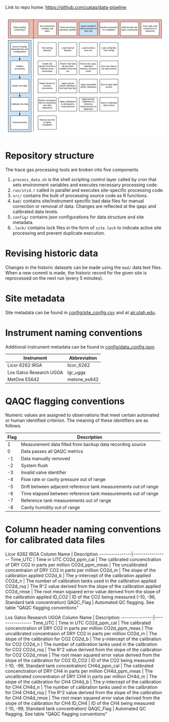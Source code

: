 Link to repo home: https://github.com/uataq/data-pipeline

![](assets/workflow.png)

# Repository structure
The trace gas processing tools are broken into five components  
1. `process_data.sh` is the shell scripting control layer called by cron that sets environment variables and executes necessary processing code.  
1. `run/stid.r` called in parallel and executes site-specific processing code.
1. `src/` contains the bulk of processing source code as R functions.  
1. `bad/` contains site/instrument specific bad data files for manual correction or removal of data. Changes are reflected at the qaqc and calibrated data levels.  
1. `config/` contains json configurations for data structure and site metadata.  
1. `.lock/` contains lock files in the form of `site.lock` to indicate active site processing and prevent duplicate execution.  


# Revising historic data
Changes in the historic datasets can be made using the `bad/` data text files. When a new commit is made, the historic record for the given site is reprocessed on the next run (every 5 minutes).


# Site metadata
Site metadata can be found in [config/site_config.csv](config/site_config.csv) and at [air.utah.edu](http://air.utah.edu).  


# Instrument naming conventions
Additional instrument metadata can be found in [config/data_config.json](config/data_config.json).  

Instrument                   | Abbreviation
-----------------------------|----------------------------------
Licor 6262 IRGA              | licor_6262
Los Gatos Research UGGA      | lgr_ugga
MetOne ES642                 | metone_es642


# QAQC flagging conventions
Numeric values are assigned to observations that meet certain automated or human identified criterion. The meaning of these identifiers are as follows.

Flag  | Description
------|-----------------
1     | Measurement data filled from backup data recording source
0     | Data passes all QAQC metrics
-1    | Data manually removed
-2    | System flush
-3    | Invalid valve identifier
-4    | Flow rate or cavity pressure out of range
-5    | Drift between adjacent reference tank measurements out of range
-6    | Time elapsed between reference tank measurements out of range
-7    | Reference tank measurements out of range
-8    | Cavity humidity out of range


# Column header naming conventions for calibrated data files
Licor 6262 IRGA
Column Name     | Description
----------------|-----------------
Time_UTC        | Time in UTC
CO2d_ppm_cal    | The calibrated concenctration of DRY CO2 in parts per million
CO2d_ppm_meas   | The uncalibrated concentraion of DRY CO2 in parts per million
CO2d_m          | The slope of the calibration applied
CO2d_b          | The y-intercept of the calibration applied
CO2d_n          | The number of calibration tanks used in the calibration applied
CO2d_rsq        | The R^2 value derived from the slope of the calibration applied
CO2d_rmse       | The root mean squared error value derived from the slope of the calibration applied
ID_CO2          | ID of the CO2 being measured (-10, -99, Standard tank concentration)
QAQC_Flag       | Automated QC flagging.  See table "QAQC flagging conventions"
     

Los Gatos Research UGGA
Column Name     | Description
----------------|-----------------
Time_UTC        | Time in UTC
CO2d_ppm_cal    | The calibrated concenctration of DRY CO2 in parts per million
CO2d_ppm_meas   | The uncalibrated concentraion of DRY CO2 in parts per million
CO2d_m          | The slope of the calibration for CO2
CO2d_b          | The y-intercept of the calibration for CO2
CO2d_n          | The number of calibration tanks used in the calibration for CO2
CO2d_rsq        | The R^2 value derived from the slope of the calibration for CO2
CO2d_rmse       | The root mean squared error value derived from the slope of the calibration for CO2
ID_CO2          | ID of the CO2 being measured (-10, -99, Standard tank concentration)
CH4d_ppm_cal    | The calibrated concenctration of DRY CH4 in parts per million
CH4d_ppm_meas   | The uncalibrated concentraion of DRY CH4 in parts per million
CH4d_m          | The slope of the calibration for CH4
CH4d_b          | The y-intercept of the calibration for CH4
CH4d_n          | The number of calibration tanks used in the calibration for CH4
CH4d_rsq        | The R^2 value derived from the slope of the calibration for CH4
CH4d_rmse       | The root mean squared error value derived from the slope of the calibration for CH4
ID_CH4          | ID of the CH4 being measured (-10, -99, Standard tank concentration)
QAQC_Flag       | Automated QC flagging.  See table "QAQC flagging conventions"


